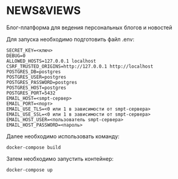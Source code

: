 # NEWS&VIEWS

Блог-платформа для ведения персональных блогов и новостей

Для запуска необходимо подготовить файл .env:
```
SECRET_KEY=<ключ>
DEBUG=0
ALLOWED_HOSTS=127.0.0.1 localhost
CSRF_TRUSTED_ORIGINS=http://127.0.0.1 http://localhost
POSTGRES_DB=postgres
POSTGRES_USER=postgres
POSTGRES_PASSWORD=postgres
POSTGRES_HOST=postgres
POSTGRES_PORT=5432
EMAIL_HOST=<smpt-сервер>
EMAIL_PORT=<порт>
EMAIL_USE_TLS=<0 или 1 в зависимости от smpt-сервера>
EMAIL_USE_SSL=<0 или 1 в зависимости от smpt-сервера>
EMAIL_HOST_USER=<пользователь smpt-сервера>
EMAIL_HOST_PASSWORD=<пароль>
```

Далее необходимо использовать команду:
```
docker-compose build
```

Затем необходимо запустить контейнер:
```
docker-compose up
```
